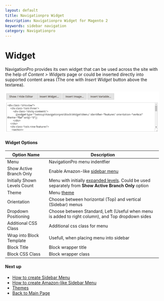 ```yaml
---
layout: default
title: Navigationpro Widget
description: Navigationpro Widget for Magento 2
keywords: sidebar navigation
category: Navigationpro
---
```


# Widget

NavigationPro provides its own widget that can be used across the site with the
help of _Content > Widgets_ page or could be inserted directly into supported
content areas (The one with _Insert Widget_ button above the textarea).

![Insert Widget Button](/images/m2/navigationpro/widget/insert-widget-button.png)

#### Widget Options

Option Name             | Description
------------------------|------------------------------
Menu                    | NavigationPro menu indentfier
Show Active Branch Only | Enable Amazon-like [sidebar menu](/m2/extensions/navigationpro/use-cases/amazon-menu/#sidebar-menu)
Initially Shown Levels Count | Menu with initially [expanded levels][sidebar-expanded]. Could be used separately from **Show Active Branch Only** option
Theme                   | Menu [theme][themes]
Orientation             | Choose between horizontal (Top) and vertical (Sidebar) menus
Dropdown Positioning    | Choose between Standard, Left (Useful when menu is added to right column), and Top dropdown sides
Additional CSS Class    | Additional css class for menu
Wrap into Block Template | Usefull, when placing menu into sidebar
Block Title             | Block wrapper title
Block CSS Class         | Block wrapper class

#### Next up

 -  [How to create Sidebar Menu](/m2/extensions/navigationpro/use-cases/sidebar-menu/)
 -  [How to create Amazon-like Sidebar Menu](/m2/extensions/navigationpro/use-cases/amazon-menu/#sidebar-menu)
 -  [Themes][themes]
 -  [Back to Main Page](/m2/extensions/navigationpro/)

[sidebar-expanded]: /m2/extensions/navigationpro/use-cases/sidebar-menu/ "Sidebar Menu with expanded levels"
[themes]: /m2/extensions/navigationpro/themes/ "Navigationpro Themes"
